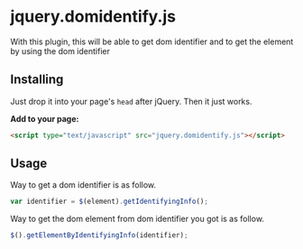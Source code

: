 jquery.domidentify.js
=====================

With this plugin, this will be able to get dom identifier and to get the element by using the dom identifier

## Installing

Just drop it into your page's `head` after jQuery. Then it just works.

__Add to your page:__
```html
<script type="text/javascript" src="jquery.domidentify.js"></script>
```


## Usage

Way to get a dom identifier is as follow.

```Javascript
var identifier = $(element).getIdentifyingInfo();
```

Way to get the dom element from dom identifier you got is as follow.

```Javascript
$().getElementByIdentifyingInfo(identifier);
```

